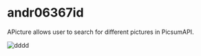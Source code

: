# andr06367id

APicture allows user to search for different pictures in PicsumAPI.

![dddd](apicture_demo_v2.gif)